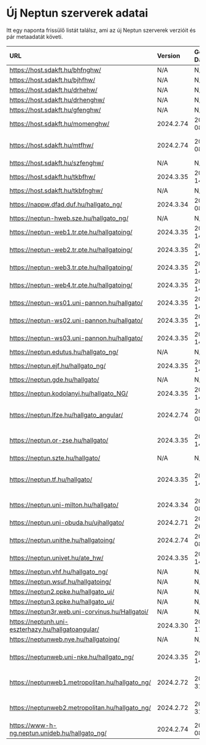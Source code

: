 # Új Neptun szerverek adatai

Itt egy naponta frissülő listát találsz, ami az új Neptun szerverek verzióit és pár metaadatát követi.

| URL                                                | Version   | Generation Date     | Organization Name                             | Captcha Required |
|:-------------------------------------------------|:--------|:------------------|:--------------------------------------------|:---------------|
| https://host.sdakft.hu/bhfnghw/                    | N/A       | N/A                 | N/A                                           | N/A              |
| https://host.sdakft.hu/bjhfhw/                     | N/A       | N/A                 | N/A                                           | N/A              |
| https://host.sdakft.hu/drhehw/                     | N/A       | N/A                 | N/A                                           | N/A              |
| https://host.sdakft.hu/drhenghw/                   | N/A       | N/A                 | N/A                                           | N/A              |
| https://host.sdakft.hu/gfenghw/                    | N/A       | N/A                 | N/A                                           | N/A              |
| https://host.sdakft.hu/momenghw/                   | 2024.2.74 | 2025-04-08T12:45:52 | Moholy-Nagy Művészeti Egyetem                 | 3                |
| https://host.sdakft.hu/mtfhw/                      | 2024.2.74 | 2025-04-08T12:45:52 | Magyar Táncművészeti Egyetem                  | 3                |
| https://host.sdakft.hu/szfenghw/                   | N/A       | N/A                 | N/A                                           | N/A              |
| https://host.sdakft.hu/tkbfhw/                     | 2024.3.35 | 2025-04-14T07:50:09 | A Tan Kapuja Buddhista Főiskola               | 3                |
| https://host.sdakft.hu/tkbfnghw/                   | N/A       | N/A                 | N/A                                           | N/A              |
| https://nappw.dfad.duf.hu/hallgato_ng/             | 2024.3.34 | 2025-04-08T13:07:13 | Dunaújvárosi Egyetem                          | 3                |
| https://neptun-hweb.sze.hu/hallgato_ng/            | N/A       | N/A                 | N/A                                           | N/A              |
| https://neptun-web1.tr.pte.hu/hallgatoing/         | 2024.3.35 | 2025-04-14T07:50:09 | Pécsi Tudományegyetem                         | 3                |
| https://neptun-web2.tr.pte.hu/hallgatoing/         | 2024.3.35 | 2025-04-14T07:50:09 | Pécsi Tudományegyetem                         | 3                |
| https://neptun-web3.tr.pte.hu/hallgatoing/         | 2024.3.35 | 2025-04-14T07:50:09 | Pécsi Tudományegyetem                         | 3                |
| https://neptun-web4.tr.pte.hu/hallgatoing/         | 2024.3.35 | 2025-04-14T07:50:09 | Pécsi Tudományegyetem                         | 3                |
| https://neptun-ws01.uni-pannon.hu/hallgato/        | 2024.3.35 | 2025-04-14T07:50:09 | Pannon Egyetem                                | 3                |
| https://neptun-ws02.uni-pannon.hu/hallgato/        | 2024.3.35 | 2025-04-14T07:50:09 | Pannon Egyetem                                | 3                |
| https://neptun-ws03.uni-pannon.hu/hallgato/        | 2024.3.35 | 2025-04-14T07:50:09 | Pannon Egyetem                                | 3                |
| https://neptun.edutus.hu/hallgato_ng/              | N/A       | N/A                 | N/A                                           | N/A              |
| https://neptun.ejf.hu/hallgato_ng/                 | 2024.3.35 | 2025-04-14T07:50:09 | Eötvös József Főiskola                        | 3                |
| https://neptun.gde.hu/hallgato/                    | N/A       | N/A                 | N/A                                           | N/A              |
| https://neptun.kodolanyi.hu/hallgato_NG/           | 2024.3.35 | 2025-04-14T07:50:09 | Kodolányi János Egyetem                       | 1                |
| https://neptun.lfze.hu/hallgato_angular/           | 2024.2.74 | 2025-04-08T12:45:52 | Liszt Ferenc Zeneművészeti Egyetem            | 3                |
| https://neptun.or-zse.hu/hallgato/                 | 2024.3.35 | 2025-04-14T07:50:09 | Országos Rabbiképző - Zsidó Egyetem           | 3                |
| https://neptun.szte.hu/hallgato/                   | N/A       | N/A                 | N/A                                           | N/A              |
| https://neptun.tf.hu/hallgato/                     | 2024.3.35 | 2025-04-14T07:50:09 | Magyar Testnevelési és Sporttudományi Egyetem | 3                |
| https://neptun.uni-milton.hu/hallgato/             | 2024.3.34 | 2025-04-08T13:07:13 | Milton Friedman Egyetem                       | 3                |
| https://neptun.uni-obuda.hu/ujhallgato/            | 2024.2.71 | 2025-03-26T10:54:36 | Óbudai Egyetem                                | 3                |
| https://neptun.unithe.hu/hallgatoing/              | 2024.2.74 | 2025-04-08T12:45:52 | Tokaj-Hegyalja Egyetem                        | 1                |
| https://neptun.univet.hu/ate_hw/                   | 2024.3.35 | 2025-04-14T07:50:09 | Állatorvostudományi Egyetem                   | 3                |
| https://neptun.vhf.hu/hallgato_ng/                 | N/A       | N/A                 | N/A                                           | N/A              |
| https://neptun.wsuf.hu/hallgatoing/                | N/A       | N/A                 | N/A                                           | N/A              |
| https://neptun2.ppke.hu/hallgato_uj/               | N/A       | N/A                 | N/A                                           | N/A              |
| https://neptun3.ppke.hu/hallgato_uj/               | N/A       | N/A                 | N/A                                           | N/A              |
| https://neptun3r.web.uni-corvinus.hu/Hallgatoi/    | N/A       | N/A                 | N/A                                           | N/A              |
| https://neptunh.uni-eszterhazy.hu/hallgatoangular/ | 2024.3.30 | 2025-03-17T13:25:05 | Eszterházy Károly Katolikus Egyetem           | 3                |
| https://neptunweb.nye.hu/hallgatoing/              | N/A       | N/A                 | N/A                                           | N/A              |
| https://neptunweb.uni-nke.hu/hallgato_ng/          | 2024.3.35 | 2025-04-14T07:50:09 | Nemzeti Közszolgálati Egyetem                 | 3                |
| https://neptunweb1.metropolitan.hu/hallgato_ng/    | 2024.2.72 | 2025-03-31T14:38:56 | Budapesti Metropolitan Egyetem                | 3                |
| https://neptunweb2.metropolitan.hu/hallgato_ng/    | 2024.2.72 | 2025-03-31T14:38:56 | Budapesti Metropolitan Egyetem                | 3                |
| https://www-h-ng.neptun.unideb.hu/hallgato_ng/     | 2024.2.74 | 2025-04-08T12:45:52 | Debreceni Egyetem                             | 3                |